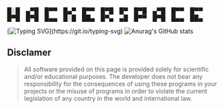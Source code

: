 █░█ ▄▀█ █▀▀ █▄▀ █▀▀ █▀█ █▀ █▀█ ▄▀█ █▀▀ █▀▀
█▀█ █▀█ █▄▄ █░█ ██▄ █▀▄ ▄█ █▀▀ █▀█ █▄▄ ██▄

[![Typing SVG](https://readme-typing-svg.herokuapp.com?color=36f723&lines=$+Hello+everyone!)](https://git.io/typing-svg)
![Anurag's GitHub stats](https://github-readme-stats.vercel.app/api?username=N1ckhack&show_icons=true&theme=cobalt)
## Disclamer
> All software provided on this page is provided solely for scientific and/or educational purposes.
The developer does not bear any responsibility for the consequences of using these programs in your projects or the misuse of programs in order to violate the current legislation of any country in the world and international law.
